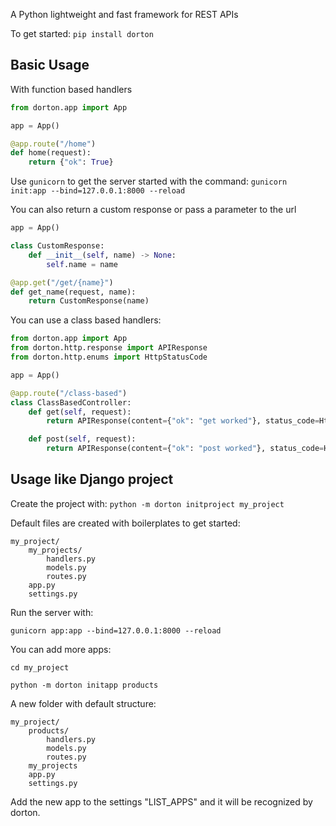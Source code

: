 A Python lightweight and fast framework for REST APIs

To get started: `pip install dorton`

## Basic Usage

With function based handlers
```python
from dorton.app import App

app = App()

@app.route("/home")
def home(request):
    return {"ok": True}

```
Use `gunicorn` to get the server started with the command: `gunicorn init:app --bind=127.0.0.1:8000 --reload`

You can also return a custom response or pass a parameter to the url

```python
app = App()

class CustomResponse:
    def __init__(self, name) -> None:
        self.name = name

@app.get("/get/{name}")
def get_name(request, name):
    return CustomResponse(name)
```

You can use a class based handlers:

```python
from dorton.app import App
from dorton.http.response import APIResponse
from dorton.http.enums import HttpStatusCode

app = App()

@app.route("/class-based")
class ClassBasedController:
    def get(self, request):
        return APIResponse(content={"ok": "get worked"}, status_code=HttpStatusCode.ACCEPTED)

    def post(self, request):
        return APIResponse(content={"ok": "post worked"}, status_code=HttpStatusCode.OK)
````

## Usage like Django project

Create the project with: `python -m dorton initproject my_project`

Default files are created with boilerplates to get started:
```
my_project/
    my_projects/
        handlers.py
        models.py
        routes.py
    app.py
    settings.py
```
Run the server with: 

`gunicorn app:app --bind=127.0.0.1:8000 --reload`

You can add more apps: 

`cd my_project`

`python -m dorton initapp products` 

A new folder with default structure:
```
my_project/
    products/
        handlers.py
        models.py
        routes.py
    my_projects
    app.py
    settings.py
```
Add the new app to the settings "LIST_APPS" and it will be recognized by dorton.